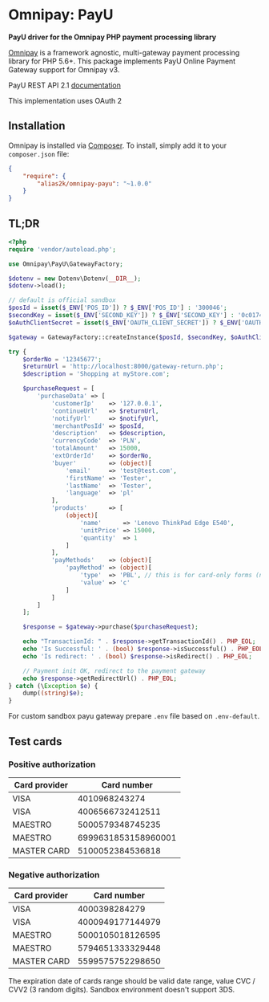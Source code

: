 # Omnipay: PayU

**PayU driver for the Omnipay PHP payment processing library**

[Omnipay](https://github.com/thephpleague/omnipay) is a framework agnostic, multi-gateway payment
processing library for PHP 5.6+. This package implements PayU Online Payment Gateway support for Omnipay v3.

PayU REST API 2.1 [documentation](http://developers.payu.com/en/restapi.html)

This implementation uses OAuth 2

## Installation

Omnipay is installed via [Composer](http://getcomposer.org/). To install, simply add it
to your `composer.json` file:

```json
{
    "require": {
        "alias2k/omnipay-payu": "~1.0.0"
    }
}
```
## TL;DR
```php
<?php
require 'vendor/autoload.php';

use Omnipay\PayU\GatewayFactory;

$dotenv = new Dotenv\Dotenv(__DIR__);
$dotenv->load();

// default is official sandbox
$posId = isset($_ENV['POS_ID']) ? $_ENV['POS_ID'] : '300046';
$secondKey = isset($_ENV['SECOND_KEY']) ? $_ENV['SECOND_KEY'] : '0c017495773278c50c7b35434017b2ca';
$oAuthClientSecret = isset($_ENV['OAUTH_CLIENT_SECRET']) ? $_ENV['OAUTH_CLIENT_SECRET'] : 'c8d4b7ac61758704f38ed5564d8c0ae0';

$gateway = GatewayFactory::createInstance($posId, $secondKey, $oAuthClientSecret, true);

try {
    $orderNo = '12345677';
    $returnUrl = 'http://localhost:8000/gateway-return.php';
    $description = 'Shopping at myStore.com';

    $purchaseRequest = [
        'purchaseData' => [
            'customerIp'    => '127.0.0.1',
            'continueUrl'   => $returnUrl,
            'notifyUrl'     => $notifyUrl,
            'merchantPosId' => $posId,
            'description'   => $description,
            'currencyCode'  => 'PLN',
            'totalAmount'   => 15000,
            'extOrderId'    => $orderNo,
            'buyer'         => (object)[
                'email'     => 'test@test.com',
                'firstName' => 'Tester',
                'lastName'  => 'Tester',
                'language'  => 'pl'
            ],
            'products'      => [
                (object)[
                    'name'      => 'Lenovo ThinkPad Edge E540',
                    'unitPrice' => 15000,
                    'quantity'  => 1
                ]
            ],
            'payMethods'    => (object)[
                'payMethod' => (object)[
                    'type'  => 'PBL', // this is for card-only forms (no bank transfers available)
                    'value' => 'c'
                ]
            ]
        ]
    ];

    $response = $gateway->purchase($purchaseRequest);

    echo "TransactionId: " . $response->getTransactionId() . PHP_EOL;
    echo 'Is Successful: ' . (bool) $response->isSuccessful() . PHP_EOL;
    echo 'Is redirect: ' . (bool) $response->isRedirect() . PHP_EOL;

    // Payment init OK, redirect to the payment gateway
    echo $response->getRedirectUrl() . PHP_EOL;
} catch (\Exception $e) {
    dump((string)$e);
}
```

For custom sandbox payu gateway prepare `.env` file based on `.env-default`.

## Test cards

### Positive authorization 

| Card provider | Card number
|---|---
|VISA | 4010968243274
|VISA | 4006566732412511
|MAESTRO | 5000579348745235
|MAESTRO | 6999631853158960001
|MASTER CARD| 5100052384536818

### Negative authorization 

| Card provider | Card number
|---|---
|VISA | 4000398284279
|VISA | 4000949177144979
|MAESTRO | 5000105018126595
|MAESTRO | 5794651333329448
|MASTER CARD | 5599575752298650

The expiration date of cards range should be valid date range, value CVC / CVV2 (3 random digits).
Sandbox environment doesn't support 3DS.
